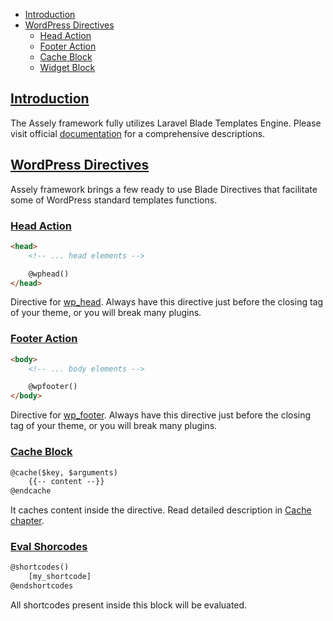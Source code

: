 - [Introduction](#introduction)
- [WordPress Directives](#wordpress-directives)
    + [Head Action](#head-action)
    + [Footer Action](#footer-action)
    + [Cache Block](#cache-block)
    + [Widget Block](#widget-block)


<a name="introduction"></a>
## [Introduction](#introduction)

The Assely framework fully utilizes Laravel Blade Templates Engine. Please visit official [documentation](https://laravel.com/docs/5.3/blade) for a comprehensive descriptions.

<a name="wordpress-directives"></a>
## [WordPress Directives](#wordpress-directives)

Assely framework brings a few ready to use Blade Directives that facilitate some of WordPress standard templates functions.

<a name="head-action"></a>
### [Head Action](#head-action)

```html
<head>
    <!-- ... head elements -->

    @wphead()
</head>
```

Directive for [wp_head](https://codex.wordpress.org/Function_Reference/wp_head). Always have this directive just before the closing </head> tag of your theme, or you will break many plugins.

<a name="footer-action"></a>
### [Footer Action](#footer-action)

```html
<body>
    <!-- ... body elements -->

    @wpfooter()
</body>
```

Directive for [wp_footer](https://codex.wordpress.org/Function_Reference/wp_footer). Always have this directive just before the closing </body> tag of your theme, or you will break many plugins.

<a name="cache-block"></a>
### [Cache Block](#cache-block)

```html
@cache($key, $arguments)
    {{-- content --}}
@endcache
```

It caches content inside the directive. Read detailed description in [Cache chapter](/docs/cache#cache-blade-directive).

<a name="eval-shortcodes"></a>
### [Eval Shorcodes](#eval-shortcodes)

```html
@shortcodes()
    [my_shortcode]
@endshortcodes
```

All shortcodes present inside this block will be evaluated.
